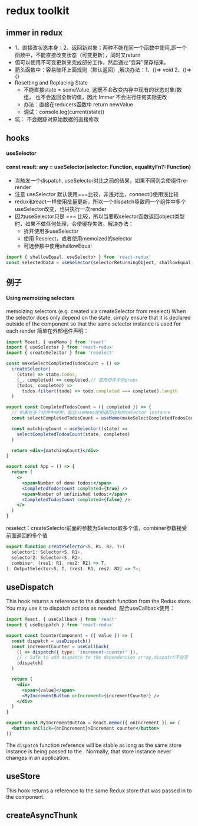 # redux toolkit

## immer in redux
+ 1、直接改状态本身；2、返回新对象；两种不能在同一个函数中使用,即一个函数中，不能直接改变状态（可变更新），同时又return
+ 但可以使用不可变更新来完成部分工作，然后通过“变异”保存结果。
+ 箭头函数中：容易破坏上面规则（默认返回）,解决办法：1、()=> void 2、()=>{}
+  Resetting and Replacing State 
   + 不能直接state = someValue, 这既不会改变内存中现有的状态对象/数组，
也不会返回全新的值，因此 Immer 不会进行任何实际更改
   + 办法：直接在reducers函数中 return newValue
   + 调试：console.log(current(state))
+ 坑：
 不会跟踪对原始数据的直接修改


 ## hooks
 #### useSelector
 #### const result: any = useSelector(selector: Function, equalityFn?: Function)

 + 当触发一个dispatch, useSelector对比之前的结果，如果不同则会使组件re-render
 + 注意 useSelector 默认使用===比较，非浅对比，connect()使用浅比较
 + redux和react一样使用批量更新，所以一个dispatch导致同一个组件中多个useSelector改变，也只执行一次render
 + 因为useSelector只是 === 比较，所以当要取selector函数返回object类型时，如果不做任何处理，会使缓存失效。解决办法：
   +  拆开使用多useSelector
   +  使用 Reselect，或者使用memoized的selector
   +  可选参数中使用shallowEqual
  
  ```js
  import { shallowEqual, useSelector } from 'react-redux'
  const selectedData = useSelector(selectorReturningObject, shallowEqual)
  ``` 

## 例子
####  Using memoizing selectors
memoizing selectors (e.g. created via createSelector from reselect) 
When the selector does only depend on the state, simply ensure that it is declared outside of the component so that the same selector instance is used for each render
简单在外部组件声明：

``` jsx
import React, { useMemo } from 'react'
import { useSelector } from 'react-redux'
import { createSelector } from 'reselect'

const makeSelectCompletedTodosCount = () =>
  createSelector(
    (state) => state.todos,
    (_, completed) => completed,// 使用组件中的props
    (todos, completed) =>
      todos.filter((todo) => todo.completed === completed).length
  )

export const CompletedTodosCount = ({ completed }) => {
  // 如果在多个组件中使用，配合useMemo使用返回自有的selector instance
  const selectCompletedTodosCount = useMemo(makeSelectCompletedTodosCount, [])

  const matchingCount = useSelector((state) =>
    selectCompletedTodosCount(state, completed)
  )

  return <div>{matchingCount}</div>
}

export const App = () => {
  return (
    <>
      <span>Number of done todos:</span>
      <CompletedTodosCount completed={true} />
      <span>Number of unfinished todos:</span>
      <CompletedTodosCount completed={false} />
    </>
  )
}
```

reselect：createSelector前面的参数为Selector取多个值，combiner参数接受前面返回的多个值
```ts
export function createSelector<S, R1, R2, T>(
  selector1: Selector<S, R1>,
  selector2: Selector<S, R2>,
  combiner: (res1: R1, res2: R2) => T,
): OutputSelector<S, T, (res1: R1, res2: R2) => T>;
```

## useDispatch
This hook returns a reference to the dispatch function from the Redux store. You may use it to dispatch actions as needed.
配合useCallback使用：
```jsx
import React, { useCallback } from 'react'
import { useDispatch } from 'react-redux'

export const CounterComponent = ({ value }) => {
  const dispatch = useDispatch()
  const incrementCounter = useCallback(
    () => dispatch({ type: 'increment-counter' }),
    // / Safe to add dispatch to the dependencies array,dispatch不会变
    [dispatch]
  )

  return (
    <div>
      <span>{value}</span>
      <MyIncrementButton onIncrement={incrementCounter} />
    </div>
  )
}

export const MyIncrementButton = React.memo(({ onIncrement }) => (
  <button onClick={onIncrement}>Increment counter</button>
))
```
The `dispatch` function reference will be stable as long as the same store instance is being passed to the <Provider>. Normally, that store instance never changes in an application.

## useStore
This hook returns a reference to the same Redux store that was passed in to the <Provider> component.

## createAsyncThunk